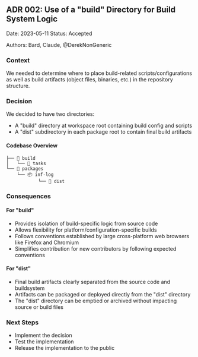## ADR 002: Use of a "build" Directory for Build System Logic

Date: 2023-05-11 Status: Accepted

Authors: Bard, Claude, @DerekNonGeneric

### Context

We needed to determine where to place build-related scripts/configurations as
well as build artifacts (object files, binaries, etc.) in the repository
structure.

### Decision

We decided to have two directories:

- A "build" directory at workspace root containing build config and scripts
- A "dist" subdirectory in each package root to contain final build artifacts

#### Codebase Overview

```dir
├── 📁 build
│   └── 📂 tasks
└── 📁 packages
    └── 📦 inf-log
            └── 📂 dist
```

### Consequences

#### For "build"

- Provides isolation of build-specific logic from source code
- Allows flexibility for platform/configuration-specific builds
- Follows conventions established by large cross-platform web browsers like
  Firefox and Chromium
- Simplifies contribution for new contributors by following expected conventions

#### For "dist"

- Final build artifacts clearly separated from the source code and buildsystem
- Artifacts can be packaged or deployed directly from the "dist" directory
- The "dist" directory can be emptied or archived without impacting source or
  build files

### Next Steps

- Implement the decision
- Test the implementation
- Release the implementation to the public
